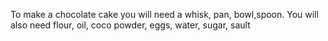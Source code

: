 To make a chocolate cake you will need a whisk, pan, bowl,spoon. You will also need flour, oil, coco powder, eggs, water, sugar, sault
